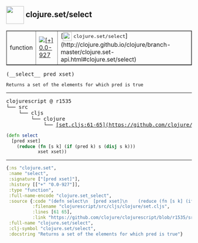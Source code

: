 ## <img width="48px" valign="middle" src="http://i.imgur.com/Hi20huC.png"> clojure.set/select

 <table border="1">
<tr>
<td>function</td>
<td><a href="https://github.com/cljsinfo/api-refs/tree/0.0-927"><img valign="middle" alt="[+] 0.0-927" src="https://img.shields.io/badge/+-0.0--927-lightgrey.svg"></a> </td>
<td>
[<img height="24px" valign="middle" src="http://i.imgur.com/1GjPKvB.png"> <samp>clojure.set/select</samp>](http://clojure.github.io/clojure/branch-master/clojure.set-api.html#clojure.set/select)
</td>
</tr>
</table>

 <samp>
(__select__ pred xset)<br>
</samp>

```
Returns a set of the elements for which pred is true
```

---

 <pre>
clojurescript @ r1535
└── src
    └── cljs
        └── clojure
            └── <ins>[set.cljs:61-65](https://github.com/clojure/clojurescript/blob/r1535/src/cljs/clojure/set.cljs#L61-L65)</ins>
</pre>

```clj
(defn select
  [pred xset]
    (reduce (fn [s k] (if (pred k) s (disj s k)))
            xset xset))
```


---

```clj
{:ns "clojure.set",
 :name "select",
 :signature ["[pred xset]"],
 :history [["+" "0.0-927"]],
 :type "function",
 :full-name-encode "clojure.set_select",
 :source {:code "(defn select\n  [pred xset]\n    (reduce (fn [s k] (if (pred k) s (disj s k)))\n            xset xset))",
          :filename "clojurescript/src/cljs/clojure/set.cljs",
          :lines [61 65],
          :link "https://github.com/clojure/clojurescript/blob/r1535/src/cljs/clojure/set.cljs#L61-L65"},
 :full-name "clojure.set/select",
 :clj-symbol "clojure.set/select",
 :docstring "Returns a set of the elements for which pred is true"}

```
